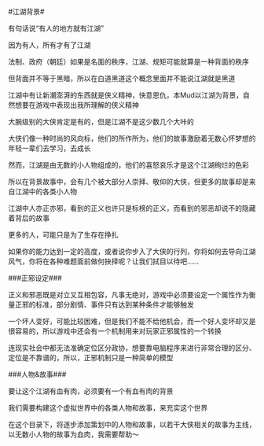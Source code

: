 #江湖背景#

有句话说“有人的地方就有江湖”

因为有人，所有才有了江湖

法制、政府（朝廷）如果是名面的秩序，江湖、规矩可能就算是一种背面的秩序

但背面并不等于黑暗，所以在白道黑道这个概念里面并不能说江湖就是黑道

江湖中有让新潮澎湃的东西就是侠义精神，快意恩仇，本Mud以江湖为背景，自然想要在游戏中表现出我所理解的侠义精神

大腕级别的大侠肯定是有的，但是江湖不是这少数几个大咔的

大侠们像一种时尚的风向标，他们的所作所为，他们的故事激励着无数心怀梦想的年轻一辈们去学习，去成长

然而，江湖是由无数的小人物组成的，他们的喜怒哀乐才是这个江湖绚烂的色彩

所以在背景故事中，会有几个被大部分人崇拜、敬仰的大侠，但更多的故事却是来自江湖中的各类小人物

江湖中人亦正亦邪，看到的正义也许只是标榜的正义，而看到的邪恶却说不的隐藏着背后的故事

更多的人，可能只是为了生存在挣扎

如果你的能力达到一定的高度，或者说你步入了大侠的行列，你将如何去导向江湖风气，你将在各种难题面前做何抉择呢？让我们拭目以待吧……


###正邪设定###

正义和邪恶既是对立又互相包容，凡事无绝对，游戏中必须要设定一个属性作为衡量正邪的标准，部分剧情、事件只有达到某种条件才能够触发

一个坏人变好，可能比较困难，但是我们不能不给他机会，而一个好人变坏却又是很容易的，所以游戏中还会有一个机制用来对玩家正邪属性的一个转换

连现实社会中都无法准确定位区分政协，想要靠电脑程序来进行非常合理的区分、定位是不靠谱的，所以，正邪机制只是一种简单的模型

###人物&故事###

要让这个江湖有血有肉，必须要有一个有血有肉的背景

我们需要构建这个虚拟世界中的各类人物和故事，来充实这个世界

在这个目录下，将逐步添加策划中的人物和故事，以若干大侠相关的故事为主线，以无数小人物的故事为血肉，我需要帮助～

